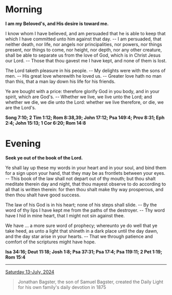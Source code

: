 # Morning

**I am my Beloved's, and His desire is toward me.**
 
I know whom I have believed, and am persuaded that he is able to keep that which I have committed unto him against that day. -- I am persuaded, that neither death, nor life, nor angels nor principalities, nor powers, nor things present, nor things to come, nor height, nor depth, nor any other creature, shall be able to separate us from the love of God, which is in Christ Jesus our Lord. -- Those that thou gavest me I have kept, and none of them is lost.
 
The Lord taketh pleasure in his people. -- My delights were with the sons of men. -- His great love wherewith he loved us. -- Greater love hath no man than this, that a man lay down his life for his friends.
 
Ye are bought with a price: therefore glorify God in you body, and in your spirit, which are God's. -- Whether we live, we live unto the Lord; and whether we die, we die unto the Lord: whether we live therefore, or die, we are the Lord's.  

**Song 7:10; 2 Tim 1:12; Rom 8:38,39; John 17:12; Psa 149:4; Prov 8:31; Eph 2:4; John 15:13; 1 Cor 6:20; Rom 14:8**

# Evening

**Seek ye out of the book of the Lord.**
 
Ye shall lay up these my words in your heart and in your soul, and bind them for a sign upon your hand, that they may be as frontlets between your eyes. -- This book of the law shall not depart out of thy mouth; but thou shalt meditate therein day and night, that thou mayest observe to do according to all that is written therein: for then thou shalt make thy way prosperous, and then thou shalt have good success.
 
The law of his God is in his heart; none of his steps shall slide. -- By the word of thy lips I have kept me from the paths of the destroyer. -- Thy word have I hid in mine heart, that I might not sin against thee.
 
We have ... a more sure word of prophecy; whereunto ye do well that ye take heed, as unto a light that shineth in a dark place until the day dawn, and the day star arise in your hearts. -- That we through patience and comfort of the scriptures might have hope.  

**Isa 34:16; Deut 11:18; Josh 1:8; Psa 37:31; Psa 17:4; Psa 119:11; 2 Pet 1:19; Rom 15:4**

---

[Saturday 13-July, 2024](https://t.me/s/daily_light)

> Jonathan Bagster, the son of Samuel Bagster, created the Daily Light for his own family's daily devotion in 1875

